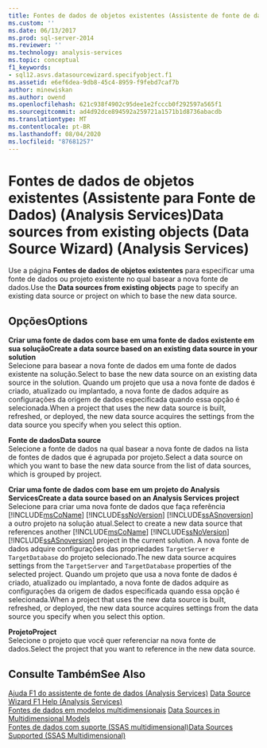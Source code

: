 ```yaml
---
title: Fontes de dados de objetos existentes (Assistente de fonte de dados) (Analysis Services) | Microsoft Docs
ms.custom: ''
ms.date: 06/13/2017
ms.prod: sql-server-2014
ms.reviewer: ''
ms.technology: analysis-services
ms.topic: conceptual
f1_keywords:
- sql12.asvs.datasourcewizard.specifyobject.f1
ms.assetid: e6ef6dea-9db8-45c4-8959-f9febd7caf7b
author: minewiskan
ms.author: owend
ms.openlocfilehash: 621c938f4902c95dee1e2fcccb0f292597a565f1
ms.sourcegitcommit: ad4d92dce894592a259721a1571b1d8736abacdb
ms.translationtype: MT
ms.contentlocale: pt-BR
ms.lasthandoff: 08/04/2020
ms.locfileid: "87681257"
---
```

# <a name="data-sources-from-existing-objects-data-source-wizard-analysis-services"></a><span data-ttu-id="061c6-102">Fontes de dados de objetos existentes (Assistente para Fonte de Dados) (Analysis Services)</span><span class="sxs-lookup"><span data-stu-id="061c6-102">Data sources from existing objects (Data Source Wizard) (Analysis Services)</span></span>
  <span data-ttu-id="061c6-103">Use a página **Fontes de dados de objetos existentes** para especificar uma fonte de dados ou projeto existente no qual basear a nova fonte de dados.</span><span class="sxs-lookup"><span data-stu-id="061c6-103">Use the **Data sources from existing objects** page to specify an existing data source or project on which to base the new data source.</span></span>  
  
## <a name="options"></a><span data-ttu-id="061c6-104">Opções</span><span class="sxs-lookup"><span data-stu-id="061c6-104">Options</span></span>  
 <span data-ttu-id="061c6-105">**Criar uma fonte de dados com base em uma fonte de dados existente em sua solução**</span><span class="sxs-lookup"><span data-stu-id="061c6-105">**Create a data source based on an existing data source in your solution**</span></span>  
 <span data-ttu-id="061c6-106">Selecione para basear a nova fonte de dados em uma fonte de dados existente na solução.</span><span class="sxs-lookup"><span data-stu-id="061c6-106">Select to base the new data source on an existing data source in the solution.</span></span> <span data-ttu-id="061c6-107">Quando um projeto que usa a nova fonte de dados é criado, atualizado ou implantado, a nova fonte de dados adquire as configurações da origem de dados especificada quando essa opção é selecionada.</span><span class="sxs-lookup"><span data-stu-id="061c6-107">When a project that uses the new data source is built, refreshed, or deployed, the new data source acquires the settings from the data source you specify when you select this option.</span></span>  
  
 <span data-ttu-id="061c6-108">**Fonte de dados**</span><span class="sxs-lookup"><span data-stu-id="061c6-108">**Data source**</span></span>  
 <span data-ttu-id="061c6-109">Selecione a fonte de dados na qual basear a nova fonte de dados na lista de fontes de dados que é agrupada por projeto.</span><span class="sxs-lookup"><span data-stu-id="061c6-109">Select a data source on which you want to base the new data source from the list of data sources, which is grouped by project.</span></span>  
  
 <span data-ttu-id="061c6-110">**Criar uma fonte de dados com base em um projeto do Analysis Services**</span><span class="sxs-lookup"><span data-stu-id="061c6-110">**Create a data source based on an Analysis Services project**</span></span>  
 <span data-ttu-id="061c6-111">Selecione para criar uma nova fonte de dados que faça referência [!INCLUDE[msCoName](../includes/msconame-md.md)] [!INCLUDE[ssNoVersion](../includes/ssnoversion-md.md)] [!INCLUDE[ssASnoversion](../includes/ssasnoversion-md.md)] a outro projeto na solução atual.</span><span class="sxs-lookup"><span data-stu-id="061c6-111">Select to create a new data source that references another [!INCLUDE[msCoName](../includes/msconame-md.md)] [!INCLUDE[ssNoVersion](../includes/ssnoversion-md.md)] [!INCLUDE[ssASnoversion](../includes/ssasnoversion-md.md)] project in the current solution.</span></span> <span data-ttu-id="061c6-112">A nova fonte de dados adquire configurações das propriedades `TargetServer` e `TargetDatabase` do projeto selecionado.</span><span class="sxs-lookup"><span data-stu-id="061c6-112">The new data source acquires settings from the `TargetServer` and `TargetDatabase` properties of the selected project.</span></span> <span data-ttu-id="061c6-113">Quando um projeto que usa a nova fonte de dados é criado, atualizado ou implantado, a nova fonte de dados adquire as configurações da origem de dados especificada quando essa opção é selecionada.</span><span class="sxs-lookup"><span data-stu-id="061c6-113">When a project that uses the new data source is built, refreshed, or deployed, the new data source acquires settings from the data source you specify when you select this option.</span></span>  
  
 <span data-ttu-id="061c6-114">**Projeto**</span><span class="sxs-lookup"><span data-stu-id="061c6-114">**Project**</span></span>  
 <span data-ttu-id="061c6-115">Selecione o projeto que você quer referenciar na nova fonte de dados.</span><span class="sxs-lookup"><span data-stu-id="061c6-115">Select the project that you want to reference in the new data source.</span></span>  
  
## <a name="see-also"></a><span data-ttu-id="061c6-116">Consulte Também</span><span class="sxs-lookup"><span data-stu-id="061c6-116">See Also</span></span>  
 <span data-ttu-id="061c6-117">[Ajuda F1 do assistente de fonte de dados &#40;Analysis Services&#41;](data-source-wizard-f1-help-analysis-services.md) </span><span class="sxs-lookup"><span data-stu-id="061c6-117">[Data Source Wizard F1 Help &#40;Analysis Services&#41;](data-source-wizard-f1-help-analysis-services.md) </span></span>  
 <span data-ttu-id="061c6-118">[Fontes de dados em modelos multidimensionais](multidimensional-models/data-sources-in-multidimensional-models.md) </span><span class="sxs-lookup"><span data-stu-id="061c6-118">[Data Sources in Multidimensional Models](multidimensional-models/data-sources-in-multidimensional-models.md) </span></span>  
 [<span data-ttu-id="061c6-119">Fontes de dados com suporte &#40;SSAS multidimensional&#41;</span><span class="sxs-lookup"><span data-stu-id="061c6-119">Data Sources Supported &#40;SSAS Multidimensional&#41;</span></span>](multidimensional-models/supported-data-sources-ssas-multidimensional.md)  
  
  
